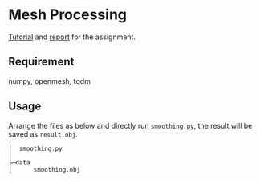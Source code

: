 # Mesh Processing

[Tutorial](./Tutorial.md) and [report](report.md) for the assignment.

## Requirement

numpy, openmesh, tqdm

## Usage

Arrange the files as below and directly run `smoothing.py`, the result will be saved as `result.obj`.

```
│  smoothing.py
│
├─data
│      smoothing.obj
```
